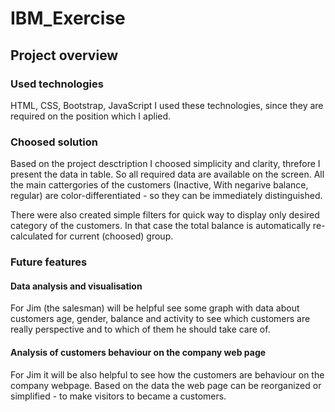 # IBM_Exercise

## Project overview

### Used technologies
HTML, CSS, Bootstrap, JavaScript
I used these technologies, since they are required on the position which I aplied.

### Choosed solution
Based on the project desctription I choosed simplicity and clarity, threfore 
I present the data in table. So all required data are available on the screen.
All the main cattergories of the customers (Inactive, With negarive balance, regular) 
are color-differentiated - so they can be immediately distinguished.

There were also created simple filters for quick way to display only desired category of the customers.
In that case the total balance is automatically re-calculated for current (choosed) group.

### Future features
#### Data analysis and visualisation
For Jim (the salesman) will be helpful see some graph with data about customers age, gender, balance
and activity to see which customers are really perspective and to which of them he should take care of.

#### Analysis of customers behaviour on the company web page
For Jim it will be also helpful to see how the customers are behaviour on the company webpage.
Based on the data the web page can be reorganized or simplified - to make visitors to became 
a customers.
